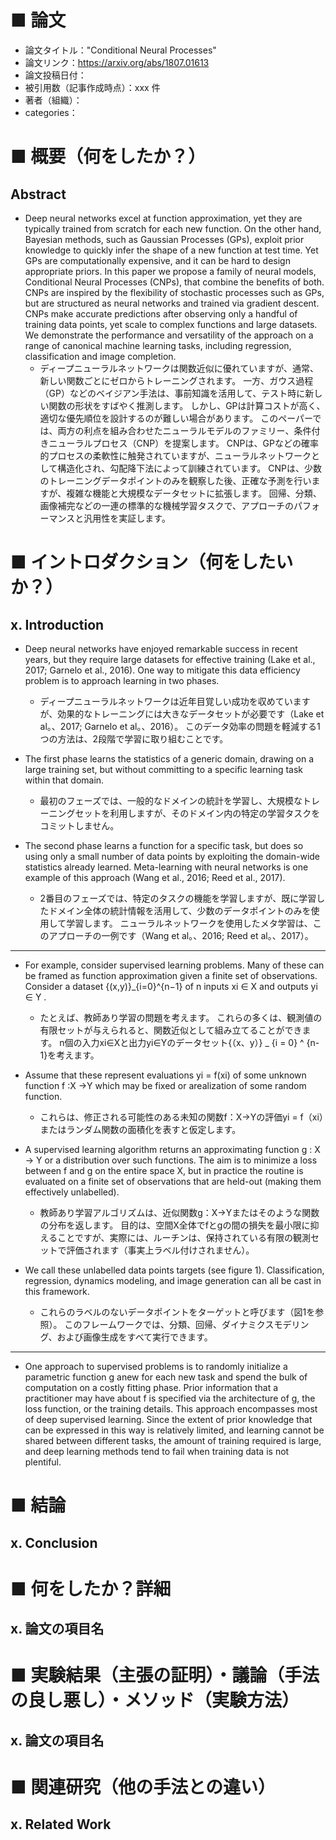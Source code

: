 # ■ 論文
- 論文タイトル："Conditional Neural Processes"
- 論文リンク：https://arxiv.org/abs/1807.01613
- 論文投稿日付：
- 被引用数（記事作成時点）：xxx 件
- 著者（組織）：
- categories：

# ■ 概要（何をしたか？）

## Abstract

- Deep neural networks excel at function approximation, yet they are typically trained from scratch for each new function. On the other hand, Bayesian methods, such as Gaussian Processes (GPs), exploit prior knowledge to quickly infer the shape of a new function at test time. Yet GPs are computationally expensive, and it can be hard to design appropriate priors. In this paper we propose a family of neural models, Conditional Neural Processes (CNPs), that combine the benefits of both. CNPs are inspired by the flexibility of stochastic processes such as GPs, but are structured as neural networks and trained via gradient descent. CNPs make accurate predictions after observing only a handful of training data points, yet scale to complex functions and large datasets. We demonstrate the performance and versatility of the approach on a range of canonical machine learning tasks, including regression, classification and image completion.
    - ディープニューラルネットワークは関数近似に優れていますが、通常、新しい関数ごとにゼロからトレーニングされます。 一方、ガウス過程（GP）などのベイジアン手法は、事前知識を活用して、テスト時に新しい関数の形状をすばやく推測します。 しかし、GPは計算コストが高く、適切な優先順位を設計するのが難しい場合があります。 このペーパーでは、両方の利点を組み合わせたニューラルモデルのファミリー、条件付きニューラルプロセス（CNP）を提案します。 CNPは、GPなどの確率的プロセスの柔軟性に触発されていますが、ニューラルネットワークとして構造化され、勾配降下法によって訓練されています。 CNPは、少数のトレーニングデータポイントのみを観察した後、正確な予測を行いますが、複雑な機能と大規模なデータセットに拡張します。 回帰、分類、画像補完などの一連の標準的な機械学習タスクで、アプローチのパフォーマンスと汎用性を実証します。


# ■ イントロダクション（何をしたいか？）

## x. Introduction

- Deep neural networks have enjoyed remarkable success in recent years, but they require large datasets for effective training (Lake et al., 2017; Garnelo et al., 2016). One way to mitigate this data efficiency problem is to approach learning in two phases.
    - ディープニューラルネットワークは近年目覚しい成功を収めていますが、効果的なトレーニングには大きなデータセットが必要です（Lake et al。、2017; Garnelo et al。、2016）。 このデータ効率の問題を軽減する1つの方法は、2段階で学習に取り組むことです。

- The first phase learns the statistics of a generic domain, drawing on a large training set, but without committing to a specific learning task within that domain.
    - 最初のフェーズでは、一般的なドメインの統計を学習し、大規模なトレーニングセットを利用しますが、そのドメイン内の特定の学習タスクをコミットしません。

- The second phase learns a function for a specific task, but does so using only a small number of data points by exploiting the domain-wide statistics already learned. Meta-learning with neural networks is one example of this approach (Wang et al., 2016; Reed et al., 2017).
    - 2番目のフェーズでは、特定のタスクの機能を学習しますが、既に学習したドメイン全体の統計情報を活用して、少数のデータポイントのみを使用して学習します。 ニューラルネットワークを使用したメタ学習は、このアプローチの一例です（Wang et al。、2016; Reed et al。、2017）。

---

- For example, consider supervised learning problems. Many of these can be framed as function approximation given a finite set of observations. Consider a dataset {(x,y)}_{i=0}^{n−1} of n inputs xi ∈ X and outputs yi ∈ Y .
    - たとえば、教師あり学習の問題を考えます。 これらの多くは、観測値の有限セットが与えられると、関数近似として組み立てることができます。 n個の入力xi∈Xと出力yi∈Yのデータセット{（x、y）} _ {i = 0} ^ {n-1}を考えます。

- Assume that these represent evaluations yi = f(xi) of some unknown function f :X →Y which may be fixed or arealization of some random function.
    - これらは、修正される可能性のある未知の関数f：X→Yの評価yi = f（xi）またはランダム関数の面積化を表すと仮定します。

- A supervised learning algorithm returns an approximating function g : X → Y or a distribution over such functions. The aim is to minimize a loss between f and g on the entire space X, but in practice the routine is evaluated on a finite set of observations that are held-out (making them effectively unlabelled).
    - 教師あり学習アルゴリズムは、近似関数g：X→Yまたはそのような関数の分布を返します。 目的は、空間X全体でfとgの間の損失を最小限に抑えることですが、実際には、ルーチンは、保持されている有限の観測セットで評価されます（事実上ラベル付けされません）。

- We call these unlabelled data points targets (see figure 1). Classification, regression, dynamics modeling, and image generation can all be cast in this framework.
    - これらのラベルのないデータポイントをターゲットと呼びます（図1を参照）。 このフレームワークでは、分類、回帰、ダイナミクスモデリング、および画像生成をすべて実行できます。

---

- One approach to supervised problems is to randomly initialize a parametric function g anew for each new task and spend the bulk of computation on a costly fitting phase. Prior information that a practitioner may have about f is specified via the architecture of g, the loss function, or the training details. This approach encompasses most of deep supervised learning. Since the extent of prior knowledge that can be expressed in this way is relatively limited, and learning cannot be shared between different tasks, the amount of training required is large, and deep learning methods tend to fail when training data is not plentiful.


# ■ 結論

## x. Conclusion


# ■ 何をしたか？詳細

## x. 論文の項目名


# ■ 実験結果（主張の証明）・議論（手法の良し悪し）・メソッド（実験方法）

## x. 論文の項目名


# ■ 関連研究（他の手法との違い）

## x. Related Work


